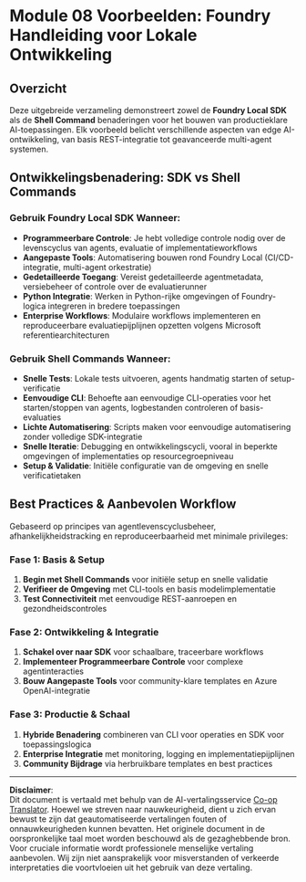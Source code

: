 <!--
CO_OP_TRANSLATOR_METADATA:
{
  "original_hash": "729f809c84e99609364180c090c43405",
  "translation_date": "2025-10-01T02:08:00+00:00",
  "source_file": "Module08/samples/README.md",
  "language_code": "nl"
}
-->
# Module 08 Voorbeelden: Foundry Handleiding voor Lokale Ontwikkeling

## Overzicht

Deze uitgebreide verzameling demonstreert zowel de **Foundry Local SDK** als de **Shell Command** benaderingen voor het bouwen van productieklare AI-toepassingen. Elk voorbeeld belicht verschillende aspecten van edge AI-ontwikkeling, van basis REST-integratie tot geavanceerde multi-agent systemen.

## Ontwikkelingsbenadering: SDK vs Shell Commands

### Gebruik Foundry Local SDK Wanneer:

- **Programmeerbare Controle**: Je hebt volledige controle nodig over de levenscyclus van agents, evaluatie of implementatieworkflows
- **Aangepaste Tools**: Automatisering bouwen rond Foundry Local (CI/CD-integratie, multi-agent orkestratie)
- **Gedetailleerde Toegang**: Vereist gedetailleerde agentmetadata, versiebeheer of controle over de evaluatierunner
- **Python Integratie**: Werken in Python-rijke omgevingen of Foundry-logica integreren in bredere toepassingen
- **Enterprise Workflows**: Modulaire workflows implementeren en reproduceerbare evaluatiepijplijnen opzetten volgens Microsoft referentiearchitecturen

### Gebruik Shell Commands Wanneer:

- **Snelle Tests**: Lokale tests uitvoeren, agents handmatig starten of setup-verificatie
- **Eenvoudige CLI**: Behoefte aan eenvoudige CLI-operaties voor het starten/stoppen van agents, logbestanden controleren of basis-evaluaties
- **Lichte Automatisering**: Scripts maken voor eenvoudige automatisering zonder volledige SDK-integratie
- **Snelle Iteratie**: Debugging en ontwikkelingscycli, vooral in beperkte omgevingen of implementaties op resourcegroepniveau
- **Setup & Validatie**: Initiële configuratie van de omgeving en snelle verificatietaken

## Best Practices & Aanbevolen Workflow

Gebaseerd op principes van agentlevenscyclusbeheer, afhankelijkheidstracking en reproduceerbaarheid met minimale privileges:

### Fase 1: Basis & Setup
1. **Begin met Shell Commands** voor initiële setup en snelle validatie
2. **Verifieer de Omgeving** met CLI-tools en basis modelimplementatie
3. **Test Connectiviteit** met eenvoudige REST-aanroepen en gezondheidscontroles

### Fase 2: Ontwikkeling & Integratie
1. **Schakel over naar SDK** voor schaalbare, traceerbare workflows
2. **Implementeer Programmeerbare Controle** voor complexe agentinteracties
3. **Bouw Aangepaste Tools** voor community-klare templates en Azure OpenAI-integratie

### Fase 3: Productie & Schaal
1. **Hybride Benadering** combineren van CLI voor operaties en SDK voor toepassingslogica
2. **Enterprise Integratie** met monitoring, logging en implementatiepijplijnen
3. **Community Bijdrage** via herbruikbare templates en best practices

---

**Disclaimer**:  
Dit document is vertaald met behulp van de AI-vertalingsservice [Co-op Translator](https://github.com/Azure/co-op-translator). Hoewel we streven naar nauwkeurigheid, dient u zich ervan bewust te zijn dat geautomatiseerde vertalingen fouten of onnauwkeurigheden kunnen bevatten. Het originele document in de oorspronkelijke taal moet worden beschouwd als de gezaghebbende bron. Voor cruciale informatie wordt professionele menselijke vertaling aanbevolen. Wij zijn niet aansprakelijk voor misverstanden of verkeerde interpretaties die voortvloeien uit het gebruik van deze vertaling.